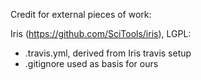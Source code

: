 Credit for external pieces of work:

Iris (https://github.com/SciTools/iris), LGPL:
  - .travis.yml, derived from Iris travis setup
  - .gitignore used as basis for ours
